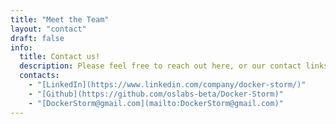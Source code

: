 ```yaml
---
title: "Meet the Team"
layout: "contact"
draft: false
info: 
  title: Contact us!
  description: Please feel free to reach out here, or our contact links below, with any recommendations or questions about our product. We'd love to hear from you! 
  contacts: 
    - "[LinkedIn](https://www.linkedin.com/company/docker-storm/)"
    - "[Github](https://github.com/oslabs-beta/Docker-Storm)"
    - "[DockerStorm@gmail.com](mailto:DockerStorm@gmail.com)"
---
```


